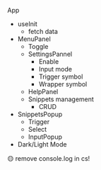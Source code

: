 App

- useInit
  - fetch data
- MenuPanel
  - Toggle
  - SettingsPannel
    - Enable
    - Input mode
    - Trigger symbol
    - Wrapper symbol
  - HelpPanel
  - Snippets management
    - CRUD
- SnippetsPopup
  - Trigger
  - Select
  - InputPopup
- Dark/Light Mode

🟡 remove console.log in cs!
